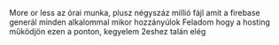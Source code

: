 More or less az órai munka, plusz négyszáz millió fájl amit a firebase generál minden alkalommal mikor hozzányúlok
Feladom hogy a hosting működjön ezen a ponton, kegyelem 2eshez talán elég